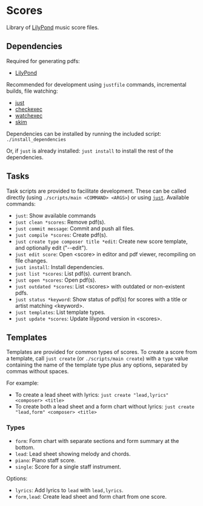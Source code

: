 # Scores

Library of [LilyPond](https://lilypond.org/) music score files.

## Dependencies

Required for generating pdfs:

- [LilyPond](https://lilypond.org/ "lilypond")

Recommended for development using `justfile` commands, incremental builds, file
watching:

- [just](https://just.systems/man/en/ "just")
- [checkexec](https://github.com/kurtbuilds/checkexec "checkexec")
- [watchexec](https://watchexec.github.io/ "watchexec")
- [skim](https://skim-app.sourceforge.io/ "skim")

Dependencies can be installed by running the included script:
`./install_dependencies`

Or, if `just` is already installed: `just install` to install the rest of the
dependencies.

## Tasks

Task scripts are provided to facilitate development. These can be called
directly (using `./scripts/main <COMMAND> <ARGS>`) or using
[`just`](https://just.systems/man/en/ "just"). Available commands:

- `just`: Show available commands
- `just clean *scores`: Remove pdf(s).
- `just commit message`: Commit and push all files.
- `just compile *scores`: Create pdf(s).
- `just create type composer title *edit`: Create new score template, and
  optionally edit ("--edit").
- `just edit score`: Open \<score\> in editor and pdf viewer, recompiling on
  file changes.
- `just install`: Install dependencies.
- `just list *scores`: List pdf(s).
  current branch.
- `just open *scores`: Open pdf(s).
- `just outdated *scores`: List \<scores\> with outdated or non-existent pdfs.
- `just status *keyword`: Show status of pdf(s) for scores with a title or
  artist matching \<keyword\>.
- `just templates`: List template types.
- `just update *scores`: Update lilypond version in \<scores\>.

## Templates

Templates are provided for common types of scores. To create a score from a
template, call `just create` (or `./scripts/main create`) with a `type` value
containing the name of the template type plus any options, separated by commas
without spaces.

For example:

- To create a lead sheet with lyrics: `just create "lead,lyrics" <composer> <title>`
- To create both a lead sheet and a form chart without lyrics:
  `just create "lead,form" <composer> <title>`

### Types

- `form`: Form chart with separate sections and form summary at the bottom.
- `lead`: Lead sheet showing melody and chords.
- `piano`: Piano staff score.
- `single`: Score for a single staff instrument.

Options:

- `lyrics`: Add lyrics to `lead` with `lead,lyrics`.
- `form,lead`: Create lead sheet and form chart from one score.
